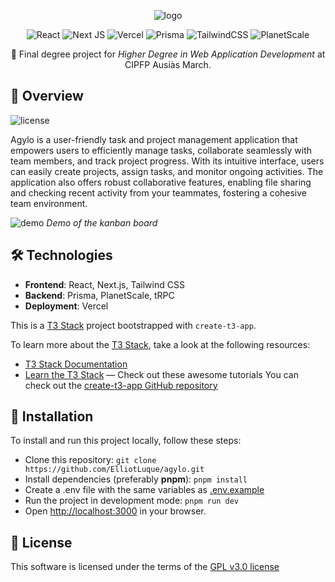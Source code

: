 <div align="center">

![logo]

![React](https://img.shields.io/badge/react-%2320232a.svg?style=for-the-badge&logo=react&logoColor=%2361DAFB)
![Next JS](https://img.shields.io/badge/Next-black?style=for-the-badge&logo=next.js&logoColor=white)
![Vercel](https://img.shields.io/badge/vercel-%23000000.svg?style=for-the-badge&logo=vercel&logoColor=white)
![Prisma](https://img.shields.io/badge/Prisma-3982CE?style=for-the-badge&logo=Prisma&logoColor=white)
![TailwindCSS](https://img.shields.io/badge/tailwindcss-%2338B2AC.svg?style=for-the-badge&logo=tailwind-css&logoColor=white)
![PlanetScale](https://img.shields.io/badge/planetscale-%23000000.svg?style=for-the-badge&logo=planetscale&logoColor=white)

📖 Final degree project for *Higher Degree in Web Application Development* at CIPFP Ausiàs March.

</div>


## 🔎 Overview

![license]

Agylo is a user-friendly task and project management application that
empowers users to efficiently manage tasks, collaborate seamlessly with team
members, and track project progress. With its intuitive interface, users can
easily create projects, assign tasks, and monitor ongoing activities. The
application also offers robust collaborative features, enabling file sharing and
checking recent activity from your teammates, fostering a cohesive team
environment.

![demo]
*Demo of the kanban board*

## 🛠 Technologies

- **Frontend**: React, Next.js, Tailwind CSS
- **Backend**: Prisma, PlanetScale, tRPC
- **Deployment**: Vercel

This is a [T3 Stack](https://create.t3.gg/) project bootstrapped with `create-t3-app`.

To learn more about the [T3 Stack](https://create.t3.gg/), take a look at the following resources:
- [T3 Stack Documentation](https://create.t3.gg/)
- [Learn the T3 Stack](https://create.t3.gg/en/faq#what-learning-resources-are-currently-available) — Check out these awesome tutorials
  You can check out the [create-t3-app GitHub repository](https://github.com/t3-oss/create-t3-app) 

## 🚀 Installation

To install and run this project locally, follow these steps:

- Clone this repository: ```git clone https://github.com/ElliotLuque/agylo.git``` 
- Install dependencies (preferably **pnpm**): ```pnpm install```
- Create a .env file with the same variables as [.env.example](.env.example)
- Run the project in development mode: ```pnpm run dev```
- Open [http://localhost:3000](http://localhost:3000) in your browser.


## 📜 License

This software is licensed under the terms of the [GPL v3.0 license](LICENSE)

[logo]: https://github.com/ElliotLuque/agylo/assets/72250839/4ff508fa-9f6f-4428-bd09-1b1e2ff45386
[demo]: https://github.com/ElliotLuque/agylo/assets/72250839/76ca52b9-e3db-48d9-b7e3-13bde72fc70a
[license]: https://img.shields.io/github/license/ElliotLuque/agylo
